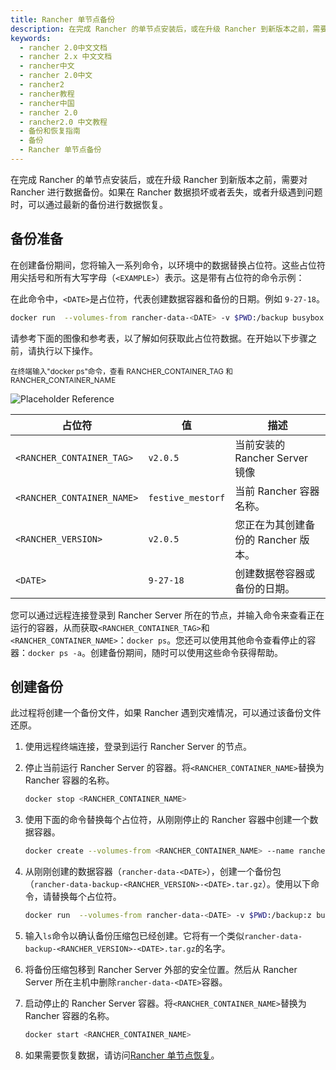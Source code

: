 ```yaml
---
title: Rancher 单节点备份
description: 在完成 Rancher 的单节点安装后，或在升级 Rancher 到新版本之前，需要对 Rancher 进行数据备份。如果在 Rancher 数据损坏或者丢失，或者升级遇到问题时，可以通过最新的备份进行数据恢复。在创建备份期间，您将输入一系列命令，以环境中的数据替换占位符。这些占位符用尖括号和所有大写字母（`<EXAMPLE>`）表示。这是带有占位符的命令示例：在此命令中，`<DATE>`是占位符，代表创建数据容器和备份的日期。例如 `9-27-18`。
keywords:
  - rancher 2.0中文文档
  - rancher 2.x 中文文档
  - rancher中文
  - rancher 2.0中文
  - rancher2
  - rancher教程
  - rancher中国
  - rancher 2.0
  - rancher2.0 中文教程
  - 备份和恢复指南
  - 备份
  - Rancher 单节点备份
---
```


在完成 Rancher 的单节点安装后，或在升级 Rancher 到新版本之前，需要对 Rancher 进行数据备份。如果在 Rancher 数据损坏或者丢失，或者升级遇到问题时，可以通过最新的备份进行数据恢复。

## 备份准备

在创建备份期间，您将输入一系列命令，以环境中的数据替换占位符。这些占位符用尖括号和所有大写字母（`<EXAMPLE>`）表示。这是带有占位符的命令示例：

在此命令中，`<DATE>`是占位符，代表创建数据容器和备份的日期。例如 `9-27-18`。

```bash
docker run  --volumes-from rancher-data-<DATE> -v $PWD:/backup busybox tar pzcvf /backup/rancher-data-backup-<RANCHER_VERSION>-<DATE>.tar.gz /var/lib/rancher
```

请参考下面的图像和参考表，以了解如何获取此占位符数据。在开始以下步骤之前，请执行以下操作。

<sup>
在终端输入"docker ps"命令，查看 RANCHER_CONTAINER_TAG 和 RANCHER_CONTAINER_NAME
</sup>

![Placeholder Reference](/img/rancher/placeholder-ref.png)

| 占位符                     | 值                | 描述                                |
| -------------------------- | ----------------- | ----------------------------------- |
| `<RANCHER_CONTAINER_TAG>`  | `v2.0.5`          | 当前安装的 Rancher Server 镜像      |
| `<RANCHER_CONTAINER_NAME>` | `festive_mestorf` | 当前 Rancher 容器名称。             |
| `<RANCHER_VERSION>`        | `v2.0.5`          | 您正在为其创建备份的 Rancher 版本。 |
| `<DATE>`                   | `9-27-18`         | 创建数据卷容器或备份的日期。        |

您可以通过远程连接登录到 Rancher Server 所在的节点，并输入命令来查看正在运行的容器，从而获取`<RANCHER_CONTAINER_TAG>`和`<RANCHER_CONTAINER_NAME>`：`docker ps`。您还可以使用其他命令查看停止的容器：`docker ps -a`。创建备份期间，随时可以使用这些命令获得帮助。

## 创建备份

此过程将创建一个备份文件，如果 Rancher 遇到灾难情况，可以通过该备份文件还原。

1. 使用远程终端连接，登录到运行 Rancher Server 的节点。

1. 停止当前运行 Rancher Server 的容器。将`<RANCHER_CONTAINER_NAME>`替换为 Rancher 容器的名称。

   ```bash
   docker stop <RANCHER_CONTAINER_NAME>
   ```

1. 使用下面的命令替换每个占位符，从刚刚停止的 Rancher 容器中创建一个数据容器。

   ```bash
   docker create --volumes-from <RANCHER_CONTAINER_NAME> --name rancher-data-<DATE> rancher/rancher:<RANCHER_CONTAINER_TAG>
   ```

1. 从刚刚创建的数据容器（`rancher-data-<DATE>`），创建一个备份包（`rancher-data-backup-<RANCHER_VERSION>-<DATE>.tar.gz`）。使用以下命令，请替换每个占位符。

   ```bash
   docker run  --volumes-from rancher-data-<DATE> -v $PWD:/backup:z busybox tar pzcvf /backup/rancher-data-backup-<RANCHER_VERSION>-<DATE>.tar.gz /var/lib/rancher
   ```

1. 输入`ls`命令以确认备份压缩包已经创建。它将有一个类似`rancher-data-backup-<RANCHER_VERSION>-<DATE>.tar.gz`的名字。

1. 将备份压缩包移到 Rancher Server 外部的安全位置。然后从 Rancher Server 所在主机中删除`rancher-data-<DATE>`容器。

1. 启动停止的 Rancher Server 容器。将`<RANCHER_CONTAINER_NAME>`替换为 Rancher 容器的名称。

   ```bash
   docker start <RANCHER_CONTAINER_NAME>
   ```

1. 如果需要恢复数据，请访问[Rancher 单节点恢复](/docs/backups/restorations/single-node-restoration/_index)。
